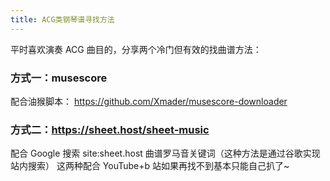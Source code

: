 ```yaml
---
title: ACG类钢琴谱寻找方法
---
```


平时喜欢演奏 ACG 曲目的，分享两个冷门但有效的找曲谱方法：

### 方式一：musescore

配合油猴脚本：
https://github.com/Xmader/musescore-downloader

### 方式二：https://sheet.host/sheet-music

配合 Google 搜索 site:sheet.host 曲谱罗马音关键词（这种方法是通过谷歌实现站内搜索）
这两种配合 YouTube+b 站如果再找不到基本只能自己扒了~
